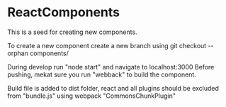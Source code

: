 # ReactComponents

This is a seed for creating new components. 

To create a new component create a new branch using
git checkout --orphan components/<component name>

During develop run "node start" and navigate to localhost:3000
Before pushing, mekat sure you run "webback" to build the component.

Build file is added to dist folder, react and all plugins should be excluded from "bundle.js" using webpack "CommonsChunkPlugin"
